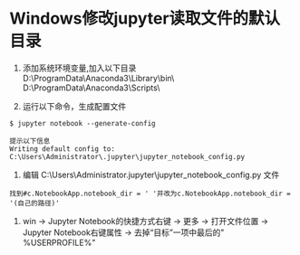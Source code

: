 # Windows修改jupyter读取文件的默认目录

1. 添加系统环境变量,加入以下目录  
    D:\ProgramData\Anaconda3\Library\bin\  
    D:\ProgramData\Anaconda3\Scripts\  

1. 运行以下命令，生成配置文件
```
$ jupyter notebook --generate-config
```
    提示以下信息  
    Writing default config to: C:\Users\Administrator\.jupyter\jupyter_notebook_config.py

1. 编辑 C:\Users\Administrator\.jupyter\jupyter_notebook_config.py 文件
```
找到#c.NotebookApp.notebook_dir = ' '并改为c.NotebookApp.notebook_dir = '(自己的路径)'
```

1. win -> Jupyter Notebook的快捷方式右键 -> 更多 -> 打开文件位置 -> Jupyter Notebook右键属性 -> 去掉“目标”一项中最后的" %USERPROFILE%" 